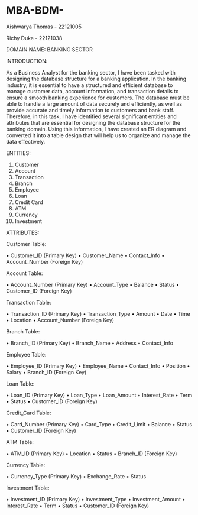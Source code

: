 # MBA-BDM-
Aishwarya Thomas - 22121005 

Richy Duke - 22121038

DOMAIN NAME: BANKING SECTOR 

INTRODUCTION:

As a Business Analyst for the banking sector, I have been tasked with designing the database structure for a banking application. In the banking industry, it is essential to have a structured and efficient database to manage customer data, account information, and transaction details to ensure a smooth banking experience for customers. The database must be able to handle a large amount of data securely and efficiently, as well as provide accurate and timely information to customers and bank staff. Therefore, in this task, I have identified several significant entities and attributes that are essential for designing the database structure for the banking domain. Using this information, I have created an ER diagram and converted it into a table design that will help us to organize and manage the data effectively.


ENTITIES:
1.	Customer
2.	Account
3.	Transaction
4.	Branch
5.	Employee
6.	Loan
7.	Credit Card
8.	ATM
9.	Currency
10.	Investment


ATTRIBUTES:

Customer Table:

•	Customer_ID (Primary Key)
•	Customer_Name
•	Contact_Info
•	Account_Number (Foreign Key)

Account Table:

•	Account_Number (Primary Key)
•	Account_Type
•	Balance
•	Status
•	Customer_ID (Foreign Key)

Transaction Table:

•	Transaction_ID (Primary Key)
•	Transaction_Type
•	Amount
•	Date
•	Time
•	Location
•	Account_Number (Foreign Key)

Branch Table:

•	Branch_ID (Primary Key)
•	Branch_Name
•	Address
•	Contact_Info

Employee Table:

•	Employee_ID (Primary Key)
•	Employee_Name
•	Contact_Info
•	Position
•	Salary
• Branch_ID (Foreign Key)

Loan Table:

•	Loan_ID (Primary Key)
•	Loan_Type
•	Loan_Amount
•	Interest_Rate
•	Term
•	Status
•	Customer_ID (Foreign Key)

Credit_Card Table:

•	Card_Number (Primary Key)
•	Card_Type
•	Credit_Limit
•	Balance
•	Status
•	Customer_ID (Foreign Key)

ATM Table:

•	ATM_ID (Primary Key)
•	Location
•	Status
•	Branch_ID (Foreign Key)

Currency Table:

•	Currency_Type (Primary Key)
•	Exchange_Rate
•	Status

Investment Table:

•	Investment_ID (Primary Key)
•	Investment_Type
•	Investment_Amount
•	Interest_Rate
•	Term
•	Status
•	Customer_ID (Foreign Key)

